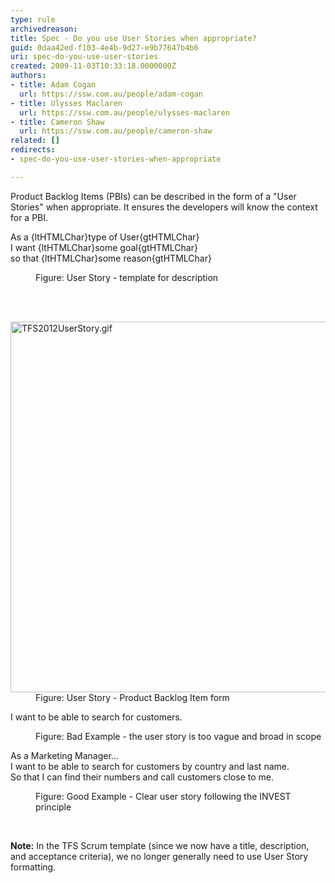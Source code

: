 ```yaml
---
type: rule
archivedreason: 
title: Spec - Do you use User Stories when appropriate?
guid: 0daa42ed-f103-4e4b-9d27-e9b77647b4b6
uri: spec-do-you-use-user-stories
created: 2009-11-03T10:33:18.0000000Z
authors:
- title: Adam Cogan
  url: https://ssw.com.au/people/adam-cogan
- title: Ulysses Maclaren
  url: https://ssw.com.au/people/ulysses-maclaren
- title: Cameron Shaw
  url: https://ssw.com.au/people/cameron-shaw
related: []
redirects:
- spec-do-you-use-user-stories-when-appropriate

---
```



<p>Product Backlog Items (PBIs)&#160;can be described in the form of a&#160;&quot;User Stories&quot; when appropriate. It ensures the developers will know the context for a PBI.​<br></p><dl class="image"><dt><p class="ssw15-rteElement-GreyBox">As a {ltHTMLChar}type of User{gtHTMLChar}<br>I want {ltHTMLChar}some goal{gtHTMLChar}<br>so that {ltHTMLChar}some reason{gtHTMLChar}​​​​<br></p></dt><dd>Figure&#58; User Story - template for description<br></dd></dl>
<br><excerpt class='endintro'></excerpt><br>
<dl class="badImage"><dt><img alt="TFS2012UserStory.gif" src="/PublishingImages/TFS2012UserStory.gif" style="width&#58;593px;" /></dt><dd>Figure&#58; User Story - Product Backlog Item form</dd></dl><dl class="bad"><p class="ssw15-rteElement-GreyBox">I want to be able to search for customers.<br></p><dd>Figure&#58; Bad Example - the user story is too vague and broad in scope</dd></dl><dl class="good"><p class="ssw15-rteElement-GreyBox">As a Marketing Manager...<br>
   I want to be able to search for customers by country and last name.<br>
   So that I can find their numbers and call customers close to me. </p><dd>Figure&#58; Good Example - Clear user story following the INVEST principle<br></dd><p class="ssw15-rteElement-P"><br></p><p class="ssw15-rteElement-P"><b>​​​​Note&#58;</b> In the TFS&#160;Scrum template&#160;(since we now have a title, description, and acceptance criteria), we no longer generally need to use User Story formatting.​<br></p></dl>


